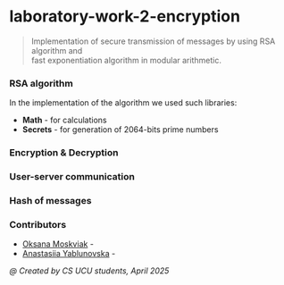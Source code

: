 # laboratory-work-2-encryption
> Implementation of secure transmission of messages by using RSA algorithm and <br>
fast exponentiation algorithm in modular arithmetic.

### RSA algorithm <br>
In the implementation of the algorithm we used such libraries:
- <b>Math</b> - for calculations
- <b>Secrets</b> - for generation of 2064-bits prime numbers



### Encryption & Decryption


### User-server communication

### Hash of messages

### Contributors
- [Oksana Moskviak](https://github.com/okqsna) - 
- [Anastasiia Yablunovska](https://github.com/ystacy-ab) -


<I>@ Created by CS UCU students, April 2025</i> 
